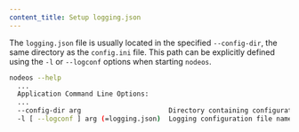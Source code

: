 ```yaml
---
content_title: Setup logging.json
---
```


The `logging.json` file is usually located in the specified `--config-dir`, the same directory as the `config.ini` file. This path can be explicitly defined using the `-l` or `--logconf` options when starting `nodeos`.
 
```sh
nodeos --help
  ...
  Application Command Line Options:
  ...
  --config-dir arg                      Directory containing configuration files such as config.ini
  -l [ --logconf ] arg (=logging.json)  Logging configuration file name/path for library users

```
